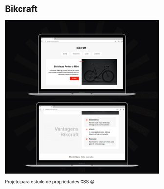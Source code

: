 # Bikcraft

![alt text](https://github.com/karensantana278/Bikcraft/blob/main/imgd.png)

Projeto para estudo de propriedades CSS 😁

